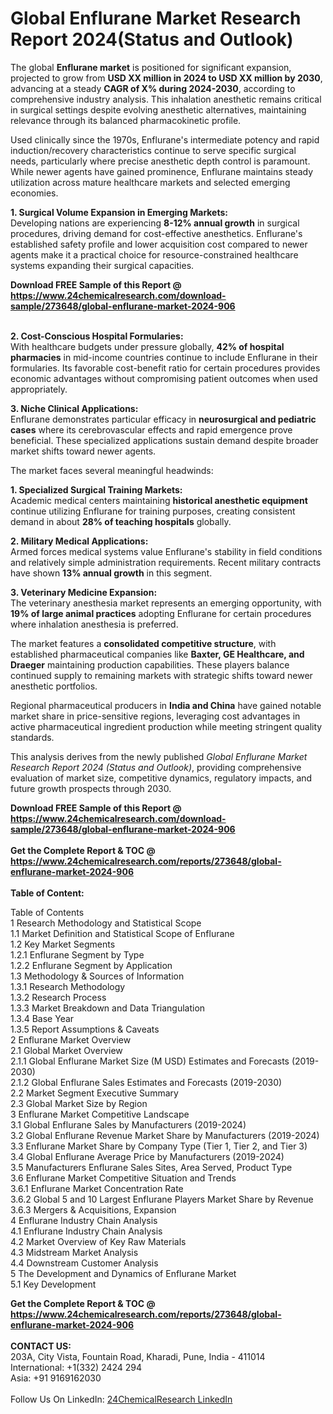 <h1>Global Enflurane Market Research Report 2024(Status and Outlook)</h1><p>The global <strong>Enflurane market</strong> is positioned for significant expansion, projected to grow from <strong>USD XX million in 2024 to USD XX million by 2030</strong>, advancing at a steady <strong>CAGR of X% during 2024-2030</strong>, according to comprehensive industry analysis. This inhalation anesthetic remains critical in surgical settings despite evolving anesthetic alternatives, maintaining relevance through its balanced pharmacokinetic profile.</p><p>Used clinically since the 1970s, Enflurane's intermediate potency and rapid induction/recovery characteristics continue to serve specific surgical needs, particularly where precise anesthetic depth control is paramount. While newer agents have gained prominence, Enflurane maintains steady utilization across mature healthcare markets and selected emerging economies.</p><p><strong>1. Surgical Volume Expansion in Emerging Markets:</strong><br>
Developing nations are experiencing <strong>8-12% annual growth</strong> in surgical procedures, driving demand for cost-effective anesthetics. Enflurane's established safety profile and lower acquisition cost compared to newer agents make it a practical choice for resource-constrained healthcare systems expanding their surgical capacities.</p><div><b>Download FREE Sample of this Report @ 
            <a href="https://www.24chemicalresearch.com/download-sample/273648/global-enflurane-market-2024-906">
            https://www.24chemicalresearch.com/download-sample/273648/global-enflurane-market-2024-906</a></b></div><br><p><strong>2. Cost-Conscious Hospital Formularies:</strong><br>
With healthcare budgets under pressure globally, <strong>42% of hospital pharmacies</strong> in mid-income countries continue to include Enflurane in their formularies. Its favorable cost-benefit ratio for certain procedures provides economic advantages without compromising patient outcomes when used appropriately.</p><p><strong>3. Niche Clinical Applications:</strong><br>
Enflurane demonstrates particular efficacy in <strong>neurosurgical and pediatric cases</strong> where its cerebrovascular effects and rapid emergence prove beneficial. These specialized applications sustain demand despite broader market shifts toward newer agents.</p><p>The market faces several meaningful headwinds:</p><p><strong>1. Specialized Surgical Training Markets:</strong><br>
Academic medical centers maintaining <strong>historical anesthetic equipment</strong> continue utilizing Enflurane for training purposes, creating consistent demand in about <strong>28% of teaching hospitals</strong> globally.</p><p><strong>2. Military Medical Applications:</strong><br>
Armed forces medical systems value Enflurane's stability in field conditions and relatively simple administration requirements. Recent military contracts have shown <strong>13% annual growth</strong> in this segment.</p><p><strong>3. Veterinary Medicine Expansion:</strong><br>
The veterinary anesthesia market represents an emerging opportunity, with <strong>19% of large animal practices</strong> adopting Enflurane for certain procedures where inhalation anesthesia is preferred.</p><p>The market features a <strong>consolidated competitive structure</strong>, with established pharmaceutical companies like <strong>Baxter, GE Healthcare, and Draeger</strong> maintaining production capabilities. These players balance continued supply to remaining markets with strategic shifts toward newer anesthetic portfolios.</p><p>Regional pharmaceutical producers in <strong>India and China</strong> have gained notable market share in price-sensitive regions, leveraging cost advantages in active pharmaceutical ingredient production while meeting stringent quality standards.</p><p>This analysis derives from the newly published <em>Global Enflurane Market Research Report 2024 (Status and Outlook)</em>, providing comprehensive evaluation of market size, competitive dynamics, regulatory impacts, and future growth prospects through 2030.</p><div><b>Download FREE Sample of this Report @ 
            <a href="https://www.24chemicalresearch.com/download-sample/273648/global-enflurane-market-2024-906">
            https://www.24chemicalresearch.com/download-sample/273648/global-enflurane-market-2024-906</a></b></div><br><div><b>Get the Complete Report & TOC @ 
            <a href="https://www.24chemicalresearch.com/reports/273648/global-enflurane-market-2024-906">
            https://www.24chemicalresearch.com/reports/273648/global-enflurane-market-2024-906</a></b></div><br>
            <b>Table of Content:</b><p>Table of Contents<br />
1 Research Methodology and Statistical Scope<br />
1.1 Market Definition and Statistical Scope of Enflurane<br />
1.2 Key Market Segments<br />
1.2.1 Enflurane Segment by Type<br />
1.2.2 Enflurane Segment by Application<br />
1.3 Methodology & Sources of Information<br />
1.3.1 Research Methodology<br />
1.3.2 Research Process<br />
1.3.3 Market Breakdown and Data Triangulation<br />
1.3.4 Base Year<br />
1.3.5 Report Assumptions & Caveats<br />
2 Enflurane Market Overview<br />
2.1 Global Market Overview<br />
2.1.1 Global Enflurane Market Size (M USD) Estimates and Forecasts (2019-2030)<br />
2.1.2 Global Enflurane Sales Estimates and Forecasts (2019-2030)<br />
2.2 Market Segment Executive Summary<br />
2.3 Global Market Size by Region<br />
3 Enflurane Market Competitive Landscape<br />
3.1 Global Enflurane Sales by Manufacturers (2019-2024)<br />
3.2 Global Enflurane Revenue Market Share by Manufacturers (2019-2024)<br />
3.3 Enflurane Market Share by Company Type (Tier 1, Tier 2, and Tier 3)<br />
3.4 Global Enflurane Average Price by Manufacturers (2019-2024)<br />
3.5 Manufacturers Enflurane Sales Sites, Area Served, Product Type<br />
3.6 Enflurane Market Competitive Situation and Trends<br />
3.6.1 Enflurane Market Concentration Rate<br />
3.6.2 Global 5 and 10 Largest Enflurane Players Market Share by Revenue<br />
3.6.3 Mergers & Acquisitions, Expansion<br />
4 Enflurane Industry Chain Analysis<br />
4.1 Enflurane Industry Chain Analysis<br />
4.2 Market Overview of Key Raw Materials<br />
4.3 Midstream Market Analysis<br />
4.4 Downstream Customer Analysis<br />
5 The Development and Dynamics of Enflurane Market <br />
5.1 Key Development</p><div><b>Get the Complete Report & TOC @ 
            <a href="https://www.24chemicalresearch.com/reports/273648/global-enflurane-market-2024-906">
            https://www.24chemicalresearch.com/reports/273648/global-enflurane-market-2024-906</a></b></div><br><b>CONTACT US:</b><br>
            203A, City Vista, Fountain Road, Kharadi, Pune, India - 411014<br>
            International: +1(332) 2424 294<br>
            Asia: +91 9169162030 <br><br>
            Follow Us On LinkedIn: <a href="https://www.linkedin.com/company/24chemicalresearch/">24ChemicalResearch LinkedIn</a>